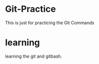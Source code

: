 # Git-Practice
This is just for practicing the Git Commands
# learning
learning the git and gitbash.


